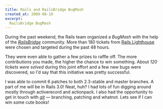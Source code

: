 ```yaml
---
title: Rails and RailsBridge BugMash
created_at: 2009-08-10
excerpt:
  RailsBridge BugMash
---
```


During the past weekend, the Rails team organized a *BugMash* with the help of
the [*RailsBridge*](http://railsbridge.org/) community. More than 180 tickets
from [Rails
Lighthouse](https://rails.lighthouseapp.com/projects/8994-ruby-on-rails/tickets?q=all)
were chosen and targeted during the past 48 hours.

They were even able to gather a few prizes to raffle off. The more
contributions you made, the higher the chance to win something. About *120
tickets were solved* during this joint effort and a few new bugs were
discovered, so I'd say that this initiative was pretty successful.

I was able to commit 6 patches to both 2.3-stable and master branches. A part
of me will be in Rails 3.0! Neat, huh? I had lots of fun digging around mostly
through activerecord and actionpack. I also had the opportunity to get in touch
with [*git*](http://www.git-scm.org/) &mdash; branching, patching and whatnot.
Lets see if I can win some cute books!
